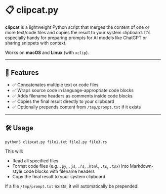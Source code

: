 # 📋 clipcat.py

**clipcat** is a lightweight Python script that merges the content of one or more text/code files and copies the result to your system clipboard. It's especially handy for preparing prompts for AI models like ChatGPT or sharing snippets with context.

Works on **macOS** and **Linux** (with `xclip`).

---

## 🚀 Features

* ✅ Concatenates multiple text or code files
* ✅ Wraps source code in language-appropriate code blocks
* ✅ Adds filename headers as comments inside code blocks
* ✅ Copies the final result directly to your clipboard
* ✅ Optionally prepends content from `/tmp/prompt.txt` if it exists

---

## 🛠 Usage

```bash
python3 clipcat.py file1.txt file2.py file3.rs
```

This will:

* Read all specified files
* Format code files (e.g. `.py`, `.js`, `.rs`, `.html`, `.ts`, `.tsx`) into Markdown-style code blocks with filename headers
* Copy the final result to your system clipboard

If a file `/tmp/prompt.txt` exists, it will automatically be prepended.

